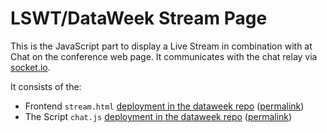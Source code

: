# LSWT/DataWeek Stream Page

This is the JavaScript part to display a Live Stream in combination with at Chat on the conference web page.
It communicates with the chat relay via [socket.io](https://socket.io/).

It consists of the:
- Frontend `stream.html` [deployment in the dataweek repo](https://github.com/AKSW/leipzig.dataweek.de/blob/develop/live/stream.html) ([permalink](https://github.com/AKSW/leipzig.dataweek.de/blob/6c8761ef6aac961ba52f17ead67ad23e49e409d4/live/stream.html))
- The Script `chat.js` [deployment in the dataweek repo](https://github.com/AKSW/leipzig.dataweek.de/blob/develop/resources/js/chat.js) ([permalink](https://github.com/AKSW/leipzig.dataweek.de/blob/6c8761ef6aac961ba52f17ead67ad23e49e409d4/resources/js/chat.js))
